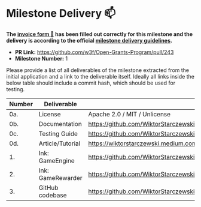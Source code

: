 # Milestone Delivery :mailbox:

**The [invoice form :pencil:](https://forms.gle/8Wx7nxtq8fKrsuEz8) has been filled out correctly for this milestone and the delivery is according to the official [milestone delivery guidelines](https://github.com/w3f/General-Grants-Program/blob/master/grants/milestone-deliverables-guidelines.md).**

* **PR Link:** https://github.com/w3f/Open-Grants-Program/pull/243
* **Milestone Number:** 1

Please provide a list of all deliverables of the milestone extracted from the initial application and a link to the deliverable itself. Ideally all links inside the below table should include a commit hash, which should be used for testing.

| Number | Deliverable | Specification |
| ------------- | ------------- | ------------- |
| 0a. | License | Apache 2.0 / MIT / Unlicense |
| 0b. | Documentation | https://github.com/WiktorStarczewski/newomega.polkadot/tree/c0c5ca0/newomega_delegator | |
| 0c. | Testing Guide | https://github.com/WiktorStarczewski/newomega.polkadot/tree/c0c5ca0/newomega_delegator | |
| 0d. | Article/Tutorial | https://wiktorstarczewski.medium.com/from-solidity-to-ink-a-practical-take-9e26e0eb241a | |
| 1. | Ink: GameEngine | https://github.com/WiktorStarczewski/newomega.polkadot/tree/c0c5ca0cec4e4cce04224e09abbe5ba6fab6060f | |
| 2. | Ink: GameRewarder | https://github.com/WiktorStarczewski/newomega.polkadot/tree/c0c5ca0cec4e4cce04224e09abbe5ba6fab6060f | |
| 3. | GitHub codebase | https://github.com/WiktorStarczewski/newomega.trinity/tree/b2aae02 | |
